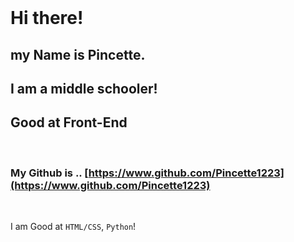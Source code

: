 <br />

# Hi there!

## my Name is **Pincette**.

## I am a middle schooler!

## **Good at Front-End**

<br />

### My Github is .. [https://www.github.com/Pincette1223](https://www.github.com/Pincette1223)

<br />

I am Good at `HTML/CSS`, `Python`!

<br />
<br />
